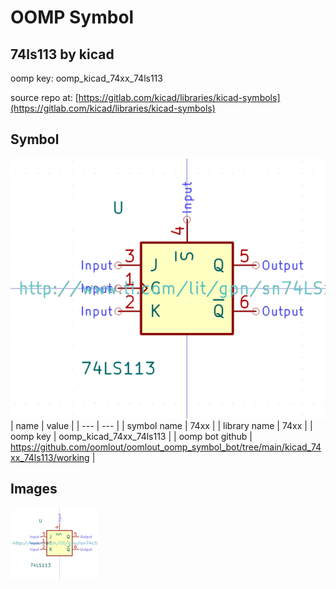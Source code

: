 # OOMP Symbol  
## 74ls113  by kicad  
  
oomp key: oomp_kicad_74xx_74ls113  
  
source repo at: [https://gitlab.com/kicad/libraries/kicad-symbols](https://gitlab.com/kicad/libraries/kicad-symbols)  
## Symbol  
  
[![working.png](working_600.png)](working.png)  
| name | value | 
| --- | --- | 
| symbol name | 74xx | 
| library name | 74xx | 
| oomp key | oomp_kicad_74xx_74ls113 | 
| oomp bot github | https://github.com/oomlout/oomlout_oomp_symbol_bot/tree/main/kicad_74xx_74ls113/working | 
## Images  
  
[![working.png](working_140.png)](working.png)  
